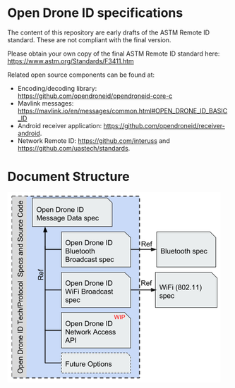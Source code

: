 # Open Drone ID specifications

The content of this repository are early drafts of the ASTM Remote ID standard. These are not compliant with the final version.

Please obtain your own copy of the final ASTM Remote ID standard here: https://www.astm.org/Standards/F3411.htm

Related open source components can be found at:
* Encoding/decoding library: https://github.com/opendroneid/opendroneid-core-c
* Mavlink messages: https://mavlink.io/en/messages/common.html#OPEN_DRONE_ID_BASIC_ID
* Android receiver application: https://github.com/opendroneid/receiver-android.
* Network Remote ID: https://github.com/interuss and https://github.com/uastech/standards.


# Document Structure

![Document Structure](images/odid_document_structure.png)
